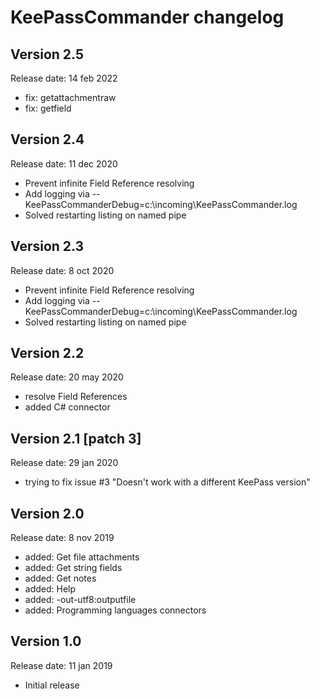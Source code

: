 # KeePassCommander changelog

## Version 2.5
Release date: 14 feb 2022

* fix: getattachmentraw
* fix: getfield

## Version 2.4
Release date: 11 dec 2020

* Prevent infinite Field Reference resolving
* Add logging via --KeePassCommanderDebug=c:\incoming\KeePassCommander.log
* Solved restarting listing on named pipe

## Version 2.3
Release date: 8 oct 2020

* Prevent infinite Field Reference resolving
* Add logging via --KeePassCommanderDebug=c:\incoming\KeePassCommander.log
* Solved restarting listing on named pipe

## Version 2.2
Release date: 20 may 2020

* resolve Field References
* added C# connector

## Version 2.1 [patch 3] 
Release date: 29 jan 2020

* trying to fix issue #3 "Doesn't work with a different KeePass version"

## Version 2.0 
Release date: 8 nov 2019

* added: Get file attachments
* added: Get string fields
* added: Get notes
* added: Help
* added: -out-utf8:outputfile
* added: Programming languages connectors

## Version 1.0
Release date: 11 jan 2019

* Initial release
